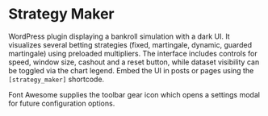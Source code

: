# Strategy Maker

WordPress plugin displaying a bankroll simulation with a dark UI. It visualizes several betting strategies (fixed, martingale,
dynamic, guarded martingale) using preloaded multipliers. The interface includes controls for speed, window size, cashout and a
reset button, while dataset visibility can be toggled via the chart legend. Embed the UI in posts or pages using the
`[strategy_maker]` shortcode.

Font Awesome supplies the toolbar gear icon which opens a settings modal for future configuration options.
